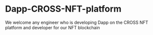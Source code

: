 # Dapp-CROSS-NFT-platform
We welcome any engineer who is developing Dapp on the CROSS NFT platform and developer for our NFT blockchain
